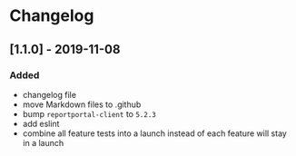 # Changelog

## [1.1.0] - 2019-11-08

### Added
- changelog file
- move Markdown files to .github
- bump `reportportal-client` to `5.2.3`
- add eslint
- combine all feature tests into a launch instead of each feature will stay in a launch